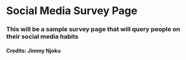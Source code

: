 # Social Media Survey Page

### This will be a sample survey page that will query people on their social media habits

#### Credits: Jimmy Njoku